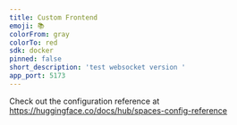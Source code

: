 ```yaml
---
title: Custom Frontend
emoji: 📚
colorFrom: gray
colorTo: red
sdk: docker
pinned: false
short_description: 'test websocket version '
app_port: 5173
---
```


Check out the configuration reference at https://huggingface.co/docs/hub/spaces-config-reference
